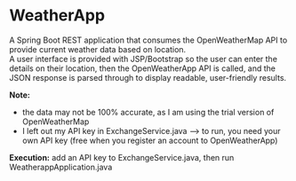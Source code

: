 # WeatherApp

A Spring Boot REST application that consumes the OpenWeatherMap API to provide current weather data based on location.  
A user interface is provided with JSP/Bootstrap so the user can enter the details on their location, then the OpenWeatherApp API is called, 
and the JSON response is parsed through to display readable, user-friendly results.

**Note:** 
* the data may not be 100% accurate, as I am using the trial version of OpenWeatherMap
* I left out my API key in ExchangeService.java --> to run, you need your own API key (free when you register an account to OpenWeatherApp)

**Execution:** add an API key to ExchangeService.java, then run WeatherappApplication.java
